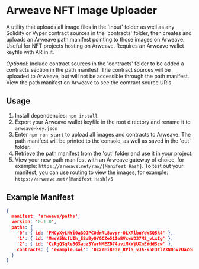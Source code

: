# Arweave NFT Image Uploader

A utility that uploads all image files in the 'input' folder as well as any Solidity or Vyper contract sources in the 'contracts' folder, then creates and uploads an Arweave path manifest pointing to those images on Arweave.
Useful for NFT projects hosting on Arweave. Requires an Arweave wallet keyfile with AR in it.

*Optional:* Include contract sources in the 'contracts' folder to be added a contracts section in the path manifest. The contract sources will be uploaded to Arweave, but will not be accessible through the path manifest. View the path manifest on Arweave to see the contract source URIs.

## Usage

1. Install dependencies: `npm install`
2. Export your Arweave wallet keyfile in the root directory and rename it to `arweave-key.json`
3. Enter `npm run start` to upload all images and contracts to Arweave. The path manifest will be printed to the console, as well as saved in the 'out' folder.
4. Retrieve the path manifest from the 'out' folder and use it in your project.
5. View your new path manifest with an Arweave gateway of choice, for example: `https://arweave.net/raw/[Manifest Hash]`. To test out your manifest, you can use routing to view the images, for example: `https://arweave.net/[Manifest Hash]/5`

## Example Manifest

```json
{
  manifest: 'arweave/paths',
  version: '0.1.0',
  paths: {
    '0': { id: 'FMCyXyLNYi0aBQJPCOdrRL8wvpr-OLXRlbuYoWSQ5k4' },
    '1': { id: 'MwsY5NxfUIh_EBuByQYGCZe51IeBVxwVD37M2_vLxIg' },
    '2': { id: 'CzRgQSqRe5GSauz3YwrNMEZD74uviMkWjUXnEYddScw' },
    contracts: { 'example.sol': '0czYEiBF3z_RPlS_vJA-k5E3Tl7XNDnvzUaZoq6csDA' }
  }
}
```